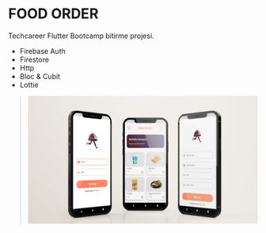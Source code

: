 # FOOD ORDER

Techcareer Flutter Bootcamp bitirme projesi.
- Firebase Auth
- Firestore
- Http
- Bloc & Cubit
- Lottie

> ![](/files/screenMockup.png)
